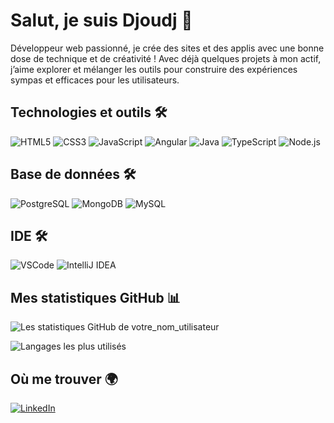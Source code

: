 # Salut, je suis Djoudj 👋

Développeur web passionné, je crée des sites et des applis avec une bonne dose de technique et de créativité ! 
Avec déjà quelques projets à mon actif, j’aime explorer et mélanger les outils pour construire des expériences sympas et efficaces pour les utilisateurs.

## Technologies et outils 🛠️

![HTML5](https://img.shields.io/badge/-HTML5-E34F26?logo=html5&logoColor=white&style=flat-square)
![CSS3](https://img.shields.io/badge/-CSS3-1572B6?logo=css3&logoColor=white&style=flat-square)
![JavaScript](https://img.shields.io/badge/-JavaScript-F7DF1E?logo=javascript&logoColor=black&style=flat-square)
![Angular](https://img.shields.io/badge/-Angular-DD0031?logo=angular&logoColor=white&style=flat-square)
![Java](https://img.shields.io/badge/-Java-007396?logo=java&logoColor=white&style=flat-square)
![TypeScript](https://img.shields.io/badge/-TypeScript-3178C6?logo=typescript&logoColor=white&style=flat-square)
![Node.js](https://img.shields.io/badge/-Node.js-339933?logo=node.js&logoColor=white&style=flat-square)

## Base de données 🛠️
![PostgreSQL](https://img.shields.io/badge/-PostgreSQL-4169E1?logo=postgresql&logoColor=white&style=flat-square)
![MongoDB](https://img.shields.io/badge/-MongoDB-47A248?logo=mongodb&logoColor=white&style=flat-square)
![MySQL](https://img.shields.io/badge/-MySQL-4479A1?logo=mysql&logoColor=white&style=flat-square)

## IDE 🛠️
![VSCode](https://img.shields.io/badge/-VSCode-007ACC?logo=visual-studio-code&logoColor=white&style=flat-square)
![IntelliJ IDEA](https://img.shields.io/badge/-IntelliJ%20IDEA-000000?logo=intellij-idea&logoColor=white&style=flat-square)



## Mes statistiques GitHub 📊

![Les statistiques GitHub de votre_nom_utilisateur](https://github-readme-stats.vercel.app/api?username=djoudj-dev&show_icons=true&theme=radical)

![Langages les plus utilisés](https://github-readme-stats.vercel.app/api/top-langs/?username=djoudj-dev&layout=compact&theme=radical)


## Où me trouver 🌍

[![LinkedIn](https://img.shields.io/badge/LinkedIn-0077B5?logo=linkedin&logoColor=white&style=flat-square)](https://www.linkedin.com/in/nedellec-julien/)


